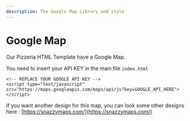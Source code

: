 ```yaml
---
description: The Google Map Library and style
---
```


# Google Map

Our Pizzeria HTML Template have a Google Map. 

You need to insert your API KEY in the main file `index.html`

```text
<!-- REPLACE YOUR GOOGLE API KEY -->
<script type="text/javascript" src="https://maps.googleapis.com/maps/api/js?key=GOOGLE_API_HERE"></script>
```

If you want another design for this map, you can look some other designs here : [https://snazzymaps.com/](https://snazzymaps.com/) 




